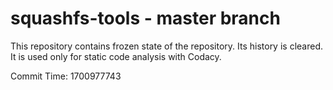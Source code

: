 # squashfs-tools - master branch

This repository contains frozen state of the repository.
Its history is cleared. It is used only for static code
analysis with Codacy.

Commit Time: 1700977743